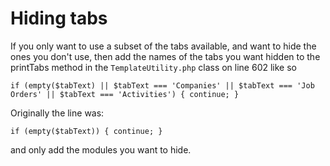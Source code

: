 # Hiding tabs

If you only want to use a subset of the tabs available, and want to hide the ones you don't use, then add the names of the tabs you want hidden to the printTabs method in the `TemplateUtility.php` class on line 602 like so

`if (empty($tabText) || $tabText === 'Companies' || $tabText === 'Job Orders' || $tabText === 'Activities') { continue; }`

Originally the line was:

`if (empty($tabText)) { continue; }`

and only add the modules you want to hide.
